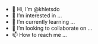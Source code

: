- 👋 Hi, I’m @khletsdo
- 👀 I’m interested in ...
- 🌱 I’m currently learning ...
- 💞️ I’m looking to collaborate on ...
- 📫 How to reach me ...

<!---
khletsdo/khletsdo is a ✨ special ✨ repository because its `README.md` (this file) appears on your GitHub profile.
You can click the Preview link to take a look at your changes.
--->
